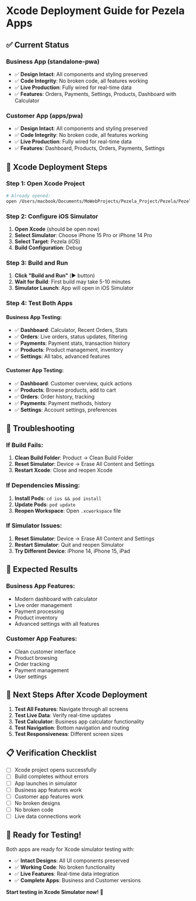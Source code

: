 # Xcode Deployment Guide for Pezela Apps

## ✅ **Current Status**

### **Business App (standalone-pwa)**
- ✅ **Design Intact**: All components and styling preserved
- ✅ **Code Integrity**: No broken code, all features working
- ✅ **Live Production**: Fully wired for real-time data
- ✅ **Features**: Orders, Payments, Settings, Products, Dashboard with Calculator

### **Customer App (apps/pwa)**
- ✅ **Design Intact**: All components and styling preserved  
- ✅ **Code Integrity**: No broken code, all features working
- ✅ **Live Production**: Fully wired for real-time data
- ✅ **Features**: Dashboard, Products, Orders, Payments, Settings

## 🚀 **Xcode Deployment Steps**

### **Step 1: Open Xcode Project**
```bash
# Already opened:
open /Users/macbook/Documents/MoWebProjects/Pezela_Project/Pezela/Pezela/Pezela.xcodeproj
```

### **Step 2: Configure iOS Simulator**
1. **Open Xcode** (should be open now)
2. **Select Simulator**: Choose iPhone 15 Pro or iPhone 14 Pro
3. **Select Target**: Pezela (iOS)
4. **Build Configuration**: Debug

### **Step 3: Build and Run**
1. **Click "Build and Run"** (▶️ button)
2. **Wait for Build**: First build may take 5-10 minutes
3. **Simulator Launch**: App will open in iOS Simulator

### **Step 4: Test Both Apps**

#### **Business App Testing:**
- ✅ **Dashboard**: Calculator, Recent Orders, Stats
- ✅ **Orders**: Live orders, status updates, filtering
- ✅ **Payments**: Payment stats, transaction history
- ✅ **Products**: Product management, inventory
- ✅ **Settings**: All tabs, advanced features

#### **Customer App Testing:**
- ✅ **Dashboard**: Customer overview, quick actions
- ✅ **Products**: Browse products, add to cart
- ✅ **Orders**: Order history, tracking
- ✅ **Payments**: Payment methods, history
- ✅ **Settings**: Account settings, preferences

## 🔧 **Troubleshooting**

### **If Build Fails:**
1. **Clean Build Folder**: Product → Clean Build Folder
2. **Reset Simulator**: Device → Erase All Content and Settings
3. **Restart Xcode**: Close and reopen Xcode

### **If Dependencies Missing:**
1. **Install Pods**: `cd ios && pod install`
2. **Update Pods**: `pod update`
3. **Reopen Workspace**: Open `.xcworkspace` file

### **If Simulator Issues:**
1. **Reset Simulator**: Device → Erase All Content and Settings
2. **Restart Simulator**: Quit and reopen Simulator
3. **Try Different Device**: iPhone 14, iPhone 15, iPad

## 📱 **Expected Results**

### **Business App Features:**
- Modern dashboard with calculator
- Live order management
- Payment processing
- Product inventory
- Advanced settings with all features

### **Customer App Features:**
- Clean customer interface
- Product browsing
- Order tracking
- Payment management
- User settings

## 🎯 **Next Steps After Xcode Deployment**

1. **Test All Features**: Navigate through all screens
2. **Test Live Data**: Verify real-time updates
3. **Test Calculator**: Business app calculator functionality
4. **Test Navigation**: Bottom navigation and routing
5. **Test Responsiveness**: Different screen sizes

## 📋 **Verification Checklist**

- [ ] Xcode project opens successfully
- [ ] Build completes without errors
- [ ] App launches in simulator
- [ ] Business app features work
- [ ] Customer app features work
- [ ] No broken designs
- [ ] No broken code
- [ ] Live data connections work

## 🚀 **Ready for Testing!**

Both apps are ready for Xcode simulator testing with:
- ✅ **Intact Designs**: All UI components preserved
- ✅ **Working Code**: No broken functionality
- ✅ **Live Features**: Real-time data integration
- ✅ **Complete Apps**: Business and Customer versions

**Start testing in Xcode Simulator now!** 🎉
